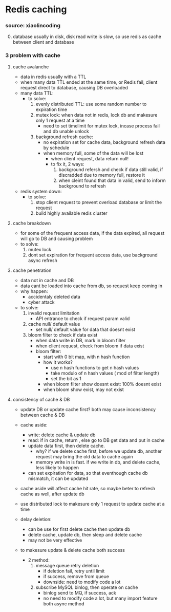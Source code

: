 # Redis caching
### source: xiaolincoding

0. database usually in disk, disk read write is slow, so use redis as cache between client and database

### 3 problem with cache
1. cache avalanche
    - data in redis usually with a TTL
    - when many data TTL ended at the same time, or Redis fail, client request direct to database, causing DB overloaded
    - many data TTL:
        - to solve:
            1. evenly distributed TTL: use some random number to expiration time
            2. mutex lock: when data not in redis, lock db and makesure only 1 request at a time
                - need to set timelimit for mutex lock, incase process fail and db unable unlock
            3. background refresh cache:
                - no expiration set for cache data, background refresh data by schedule
                - when memory full, some of the data will be lost
                    - when client request, data return null!
                    - to fix it, 2 ways:
                        1. background refersh and check if data still valid, if discradded due to memory full, restore it
                        2. when cleint found that data in valid, send to inform background to refresh
    - redis system down:
        - to solve:
            1. stop client request to prevent overload database or limit the request
            2. build highly available redis cluster

2. cache breakdown
    - for some of the frequent access data, if the data expired, all request will go to DB and causing problem
    - to solve:
        1. mutex lock
        2. dont set expiration for frequent access data, use background async refresh

3. cache penetration
    - data not in cache and DB
    - data cant be loaded into cache from db, so request keep coming in
    - why happen:
        - accidentaly deleted data
        - cyber attack
    - to solve:
        1. invalid request limitation
            - API entrance to check if request param valid
        2. cache null/ default value
            - set null/ default value for data that doesnt exist
        3. bloom filter to check if data exist
            - when data write in DB, mark in bloom filter
            - when client request, check from bloom if data exist
            - bloom filter:
                - start with 0 bit map, with n hash function
                - how it works?
                    - use n hash functions to get n hash values
                    - take modulo of n hash values ( mod of filter length)
                    - set the bit as 1
                - when bloom filter show doesnt exist: 100% doesnt exist
                - when bloom show exist, may not exist

4. consistency of cache & DB
    - update DB or update cache first? both may cause inconsistency between cache & DB
    - cache aside:
        - write: delete cache & update db
        - read: if in cache, return , else go to DB get data and put in cache
        - update data first, then delete cache.
            - why? if we delete cache first, before we update db, another request may bring the old data to cache again
            - memory write in is fast. if we write in db, and delete cache, less likely to happen
        - can set expiration for data, so that eventhough cache db mismatch, it can be updated
    - cache aside will affect cache hit rate, so maybe beter to refresh cache as well, after update db
    - use distributed lock to makesure only 1 request to update cache at a time
    - delay deletion:
        -  can be use for first delete cache then update db
        - delete cache, update db, then sleep and delete cache
        - may not be very effective
    
    - to makesure update & delete cache both success
        - 2 method:
            1. message queue retry deletion
                - if deletion fail, retry until limit
                - if success, remove from queue
                - downside: need to modify code a lot
            2. subscribe MySQL binlog, then operate on cache
                - binlog send to MQ, if success, ack
                - no need to modify code a lot, but many import feature
            both async method